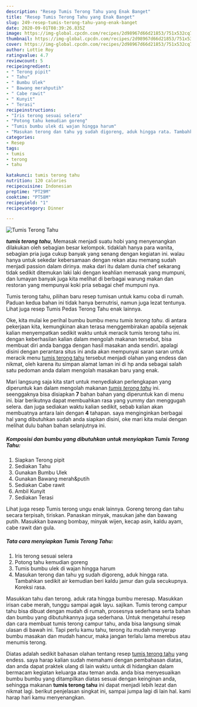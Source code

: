```yaml
---
description: "Resep Tumis Terong Tahu yang Enak Banget"
title: "Resep Tumis Terong Tahu yang Enak Banget"
slug: 249-resep-tumis-terong-tahu-yang-enak-banget
date: 2020-09-01T08:39:26.835Z
image: https://img-global.cpcdn.com/recipes/2d98967d66d21853/751x532cq70/tumis-terong-tahu-foto-resep-utama.jpg
thumbnail: https://img-global.cpcdn.com/recipes/2d98967d66d21853/751x532cq70/tumis-terong-tahu-foto-resep-utama.jpg
cover: https://img-global.cpcdn.com/recipes/2d98967d66d21853/751x532cq70/tumis-terong-tahu-foto-resep-utama.jpg
author: Lottie Roy
ratingvalue: 4.7
reviewcount: 5
recipeingredient:
- " Terong pipit"
- " Tahu"
- " Bumbu Ulek"
- " Bawang merahputih"
- " Cabe rawit"
- " Kunyit"
- " Terasi"
recipeinstructions:
- "Iris terong sesuai selera"
- "Potong tahu kemudian goreng"
- "Tumis bumbu ulek di wajan hingga harum"
- "Masukan terong dan tahu yg sudah digoreng, aduk hingga rata. Tambahkan sedikit air kemudian beri kaldu jamur dan gula secukupnya. Koreksi rasa."
categories:
- Resep
tags:
- tumis
- terong
- tahu

katakunci: tumis terong tahu 
nutrition: 120 calories
recipecuisine: Indonesian
preptime: "PT29M"
cooktime: "PT58M"
recipeyield: "1"
recipecategory: Dinner

---
```



![Tumis Terong Tahu](https://img-global.cpcdn.com/recipes/2d98967d66d21853/751x532cq70/tumis-terong-tahu-foto-resep-utama.jpg)

<b><i>tumis terong tahu</i></b>, Memasak menjadi suatu hobi yang menyenangkan dilakukan oleh sebagian besar kelompok. tidaklah hanya para wanita, sebagian pria juga cukup banyak yang senang dengan kegiatan ini. walau hanya untuk sekedar kebersamaan dengan rekan atau memang sudah menjadi passion dalam dirinya. maka dari itu dalam dunia chef sekarang tidak sedikit ditemukan laki laki dengan keahlian memasak yang mumpuni, dan lumayan banyak juga kita melihat di berbagai warung makan dan restoran yang mempunyai koki pria sebagai chef mumpuni nya.

Tumis terong tahu, pilihan baru resep tumisan untuk kamu coba di rumah. Paduan kedua bahan ini tidak hanya bernutrisi, namun juga lezat tentunya. Lihat juga resep Tumis Pedas Terong Tahu enak lainnya.

Oke, kita mulai ke perihal bumbu bumbu menu <i>tumis terong tahu</i>. di antara pekerjaan kita, kemungkinan akan terasa menggembirakan apabila sejenak kalian menyempatkan sedikit waktu untuk meracik tumis terong tahu ini. dengan keberhasilan kalian dalam mengolah makanan tersebut, bisa membuat diri anda bangga dengan hasil masakan anda sendiri. apalagi disini dengan perantara situs ini anda akan mempunyai saran saran untuk meracik menu <u>tumis terong tahu</u> tersebut menjadi olahan yang endess dan nikmat, oleh karena itu simpan alamat laman ini di hp anda sebagai salah satu pedoman anda dalam mengolah masakan baru yang enak.


Mari langsung saja kita start untuk menyediakan perlengkapan yang diperuntuk kan dalam mengolah makanan <u><i>tumis terong tahu</i></u> ini. seenggaknya bisa disiapkan <b>7</b> bahan bahan yang diperuntuk kan di menu ini. biar berikutnya dapat membuahkan rasa yang yummy dan menggugah selera. dan juga sediakan waktu kalian sedikit, sebab kalian akan membuatnya antara lain dengan <b>4</b> tahapan. saya menginginkan berbagai hal yang dibutuhkan sudah anda siapkan disini, oke mari kita mulai dengan melihat dulu bahan bahan selanjutnya ini.

<!--inarticleads1-->

##### Komposisi dan bumbu yang dibutuhkan untuk menyiapkan Tumis Terong Tahu:

1. Siapkan  Terong pipit
1. Sediakan  Tahu
1. Gunakan  Bumbu Ulek
1. Gunakan  Bawang merah&amp;putih
1. Sediakan  Cabe rawit
1. Ambil  Kunyit
1. Sediakan  Terasi


Lihat juga resep Tumis terong ungu enak lainnya. Goreng terong dan tahu secara terpisah, tiriskan. Panaskan minyak, masukan jahe dan bawang putih. Masukkan bawang bombay, minyak wijen, kecap asin, kaldu ayam, cabe rawit dan gula. 

<!--inarticleads2-->

##### Tata cara menyiapkan Tumis Terong Tahu:

1. Iris terong sesuai selera
1. Potong tahu kemudian goreng
1. Tumis bumbu ulek di wajan hingga harum
1. Masukan terong dan tahu yg sudah digoreng, aduk hingga rata. Tambahkan sedikit air kemudian beri kaldu jamur dan gula secukupnya. Koreksi rasa.


Masukkan tahu dan terong. aduk rata hingga bumbu meresap. Masukkan irisan cabe merah, tunggu sampai agak layu. sajikan. Tumis terong campur tahu bisa dibuat dengan mudah di rumah, prosesnya sederhana serta bahan dan bumbu yang dibutuhkannya juga sederhana. Untuk mengetahui resep dan cara membuat tumis terong campur tahu, anda bisa langsung simak ulasan di bawah ini. Tapi perlu kamu tahu, terong itu mudah menyerap bumbu masakan dan mudah hancur, maka jangan terlalu lama merebus atau menumis terong. 

Diatas adalah sedikit bahasan olahan tentang resep <u>tumis terong tahu</u> yang endess. saya harap kalian sudah memahami dengan pembahasan diatas, dan anda dapat praktek ulang di lain waktu untuk di hidangkan dalam bermacam kegiatan keluarga atau teman anda. anda bisa menyesuaikan bumbu bumbu yang ditampilkan diatas sesuai dengan keinginan anda, sehingga makanan <b>tumis terong tahu</b> ini dapat menjadi lebih lezat dan nikmat lagi. berikut penjelasan singkat ini, sampai jumpa lagi di lain hal. kami harap hari kamu menyenangkan.
